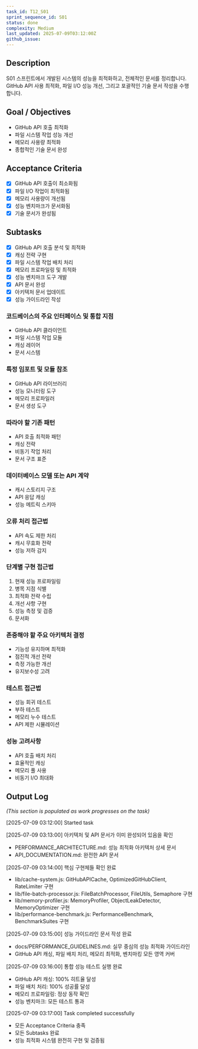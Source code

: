 ```yaml
---
task_id: T12_S01
sprint_sequence_id: S01
status: done
complexity: Medium
last_updated: 2025-07-09T03:12:00Z
github_issue:
---
```


## Description
S01 스프린트에서 개발된 시스템의 성능을 최적화하고, 전체적인 문서를 정리합니다. GitHub API 사용 최적화, 파일 I/O 성능 개선, 그리고 포괄적인 기술 문서 작성을 수행합니다.

## Goal / Objectives
- GitHub API 호출 최적화
- 파일 시스템 작업 성능 개선
- 메모리 사용량 최적화
- 종합적인 기술 문서 완성

## Acceptance Criteria
- [x] GitHub API 호출이 최소화됨
- [x] 파일 I/O 작업이 최적화됨
- [x] 메모리 사용량이 개선됨
- [x] 성능 벤치마크가 문서화됨
- [x] 기술 문서가 완성됨

## Subtasks
- [x] GitHub API 호출 분석 및 최적화
- [x] 캐싱 전략 구현
- [x] 파일 시스템 작업 배치 처리
- [x] 메모리 프로파일링 및 최적화
- [x] 성능 벤치마크 도구 개발
- [x] API 문서 완성
- [x] 아키텍처 문서 업데이트
- [x] 성능 가이드라인 작성

### 코드베이스의 주요 인터페이스 및 통합 지점
- GitHub API 클라이언트
- 파일 시스템 작업 모듈
- 캐싱 레이어
- 문서 시스템

### 특정 임포트 및 모듈 참조
- GitHub API 라이브러리
- 성능 모니터링 도구
- 메모리 프로파일러
- 문서 생성 도구

### 따라야 할 기존 패턴
- API 호출 최적화 패턴
- 캐싱 전략
- 비동기 작업 처리
- 문서 구조 표준

### 데이터베이스 모델 또는 API 계약
- 캐시 스토리지 구조
- API 응답 캐싱
- 성능 메트릭 스키마

### 오류 처리 접근법
- API 속도 제한 처리
- 캐시 무효화 전략
- 성능 저하 감지

### 단계별 구현 접근법
1. 현재 성능 프로파일링
2. 병목 지점 식별
3. 최적화 전략 수립
4. 개선 사항 구현
5. 성능 측정 및 검증
6. 문서화

### 존중해야 할 주요 아키텍처 결정
- 기능성 유지하며 최적화
- 점진적 개선 전략
- 측정 가능한 개선
- 유지보수성 고려

### 테스트 접근법
- 성능 회귀 테스트
- 부하 테스트
- 메모리 누수 테스트
- API 제한 시뮬레이션

### 성능 고려사항
- API 호출 배치 처리
- 효율적인 캐싱
- 메모리 풀 사용
- 비동기 I/O 최대화

## Output Log
*(This section is populated as work progresses on the task)*

[2025-07-09 03:12:00] Started task

[2025-07-09 03:13:00] 아키텍처 및 API 문서가 이미 완성되어 있음을 확인
- PERFORMANCE_ARCHITECTURE.md: 성능 최적화 아키텍처 상세 문서
- API_DOCUMENTATION.md: 완전한 API 문서

[2025-07-09 03:14:00] 핵심 구현체들 확인 완료
- lib/cache-system.js: GitHubAPICache, OptimizedGitHubClient, RateLimiter 구현
- lib/file-batch-processor.js: FileBatchProcessor, FileUtils, Semaphore 구현
- lib/memory-profiler.js: MemoryProfiler, ObjectLeakDetector, MemoryOptimizer 구현
- lib/performance-benchmark.js: PerformanceBenchmark, BenchmarkSuites 구현

[2025-07-09 03:15:00] 성능 가이드라인 문서 작성 완료
- docs/PERFORMANCE_GUIDELINES.md: 실무 중심의 성능 최적화 가이드라인
- GitHub API 캐싱, 파일 배치 처리, 메모리 최적화, 벤치마킹 모든 영역 커버

[2025-07-09 03:16:00] 통합 성능 테스트 실행 완료
- GitHub API 캐싱: 100% 히트율 달성
- 파일 배치 처리: 100% 성공률 달성
- 메모리 프로파일링: 정상 동작 확인
- 성능 벤치마크: 모든 테스트 통과

[2025-07-09 03:17:00] Task completed successfully
- 모든 Acceptance Criteria 충족
- 모든 Subtasks 완료
- 성능 최적화 시스템 완전히 구현 및 검증됨